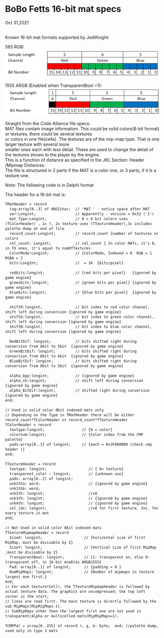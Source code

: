 <h1>BoBo Fetts 16-bit mat specs</h1>
Oct 31,2021<br><br>  


Known 16-bit mat formats supported by JediKnight:    

565 RGB:  
![565](/img/565Format.png "565 Format")  
     
1555 ARGB (Enabled when TransparentBool =1):     
![1555](/img/1555Format.png "1555 Format")    

Straight from the Code Alliance file specs:  
MAT files contain image information. This could be solid colors(8-bit format) or textures, there could be several textures  
or colors in one file(cells). The textures are of the mip-map type. That is one larger texture with several more  
smaller ones each with less detail. These are used to change the detail of the textures shown to the player by the engine.  
This is a function of distance as specified in the JKL Section: Header /Mipmap Distances.  
The file is structured in 2 parts if the MAT is a color one, or 3 parts, if it is a texture one.   

Note: The following code is in Delphi format

The header for a 16-bit mat is:  

    TMatHeader = record
      tag:array[0..3] of ANSIchar;  // 'MAT ' - notice space after MAT
      ver:Longint;                  // Apparently - version = 0x32 ('2')
      mat_Type:Longint;             // 0 = 8 bit colors uses (TColorHeader) , 1= ?, 2= texture uses (TTextureHeader),3= includes palette dump at end of file
      record_count:Longint;         // record_count {number of textures or colors
      cel_count: Longint;           // cel_count { In color MATs, it's 0, in TX ones, it's equal to numOfTextures
      ColorMode:Longint;            // {ColorMode, Indexed = 0  RGB = 1 RGBA = 2
      bits:LongInt;                 //  = 16  {bits/pixel}

      redbits:longint;              // {red bits per pixel}   {ignored by game engine}  
      greenbits:longint;            // {green bits per pixel} {ignored by game engine}  
      bluebits:longint;             // {blue bits per pixel}  {ignored by game engine}  

      shiftR:longint;               // bit index to red color channel, shift left during conversion {ignored by game engine}  
      shiftG:longint;               // bit index to green color channel, shift left during conversion {ignored by game engine}  
      shiftB:longint;               // bit index to blue color channel, shift left during conversion {ignored by game engine}  

      RedBitDif: longint;           // bits shifted right during conversion from 8bit to 5bit  {ignored by game engine}  
      GreenBitDif: longint;         // bits shifted right during conversion from 8bit to 6bit  {ignored by game engine}  
      BlueBitDif: longint;          // bits shifted right during conversion from 8bit to 5bit  {ignored by game engine}  

      alpha_bpp:longint;            // {ignored by game engine}  
      alpha_sh:longint;             // shift left during conversion {ignored by game engine}  
      alpha_BitDif:longint;         // shifted right during conversion {ignored by game engine}  
    end;  

    // Used in solid color 8bit indexed mats only  
    // Depending on the Type in TMatHeader there will be either record_count*TColorHeader or record_count*TTextureHeader  
    TColorHeader = record  
      textype:longint;                 // {0 = color}  
      colornum:longint;                // {Color index from the CMP palette}  
      pads:array[0..3] of longint;     // {each = 0x3F800000 (check cmp header )}  
    end;  

    TTextureHeader = record  
      textype: longint;                   // { 8= texture}  
      transparent_color : longint;        // {unknown use}  
      pads: array[0..2] of longint;  
      unk1tha: word;                      // {ignored by game engine}  
      unk1thb: word;  
      unk2th: longint;                    //=0  
      unk3th: longint;                    // {ignored by game engine}  
      unk4th: longint;                    // {ignored by game engine}  
      cel_idx: longint;                   //=0 for first texture. Inc. for every texture in mat  
    end;  

    // Not Used in solid color 8bit indexed mats  
    TTextureMipmapHeader = record  
      SizeX: longint;                   // {horizontal size of first MipMap, must be divisable by 2}  
      SizeY: longint;                   // {Vertical size of first MipMap ,must be divisable by 2}  
      TransparentBool: longint;         // {1: transparent on, else 0: transparent off, in 16-bit enables ARGB1555}  
      Pad: array[0..1] of longint;      // {padding = 0 }  
      NumMipMaps: longint;              // {Number of mipmaps in texture largest one first.}  
    end;  
    // For each texture(Cell), the TTextureMipmapHeader is followed by actual texture data. The graphics are uncompressed; the top left corner is the start;  
    // lines are read first. The main texture is directly followed by the sub MipMaps(MipMipMaps-1).  
    // SubMipMaps other then the largest first one are not used in transparent/Alpha or multicelled mats(MipMipMaps=1).  
    
    TCMPPal = array[0..255] of record r, g, b: byte;  end; //palette dump, used only in type 3 mats
